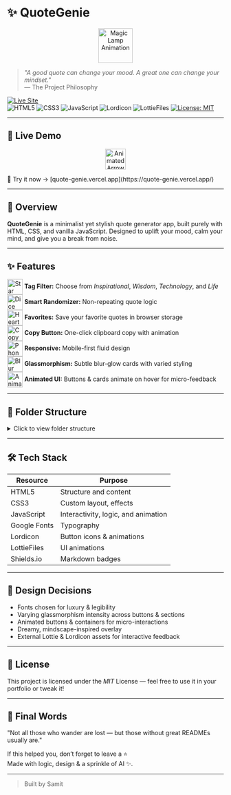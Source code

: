 # ✨ QuoteGenie <!-- Animated Lottie Heading -->
<p align="center">
  <a href="https://lottiefiles.com/animated-icons">
    <img src="https://lottie.host/59b619b6-4dc2-4e8a-ae16-6b6b54a8c7f8/6d0o0GH9bB.json" alt="Magic Lamp Animation" width="80" />
  </a>
</p>

> *"A good quote can change your mood. A great one can change your mindset."*  
> — The Project Philosophy

[![Live Site](https://img.shields.io/website?down_message=offline&label=Live%20Demo&up_message=online&url=https%3A%2F%2Fyour-live-link.com)](https://quote-genie.vercel.app/)  
![HTML5](https://img.shields.io/badge/HTML-E34F26?style=for-the-badge&logo=html5&logoColor=white)
![CSS3](https://img.shields.io/badge/CSS-1572B6?style=for-the-badge&logo=css3&logoColor=white)
![JavaScript](https://img.shields.io/badge/JavaScript-F7DF1E?style=for-the-badge&logo=javascript&logoColor=black)
![Lordicon](https://img.shields.io/badge/Lordicon-Lottie%20Icons-orange?style=for-the-badge)
![LottieFiles](https://img.shields.io/badge/LottieFiles-Animations-blue?style=for-the-badge)
[![License: MIT](https://img.shields.io/badge/License-MIT-blue.svg?style=for-the-badge)](LICENSE)

---

## 🚀 Live Demo
<p align="center">
  <a href="https://quote-genie.vercel.app/">
    <img src="https://lottie.host/35be9d8f-2e3d-4e18-9e7c-157c4c1e6c1d/6D5d0K0QtQ.json" alt="Animated Arrow" width="48"/>
  </a>
</p>
🎯 Try it now → [quote-genie.vercel.app](https://quote-genie.vercel.app/)

---

## 📌 Overview

**QuoteGenie** is a minimalist yet stylish quote generator app, built purely with HTML, CSS, and vanilla JavaScript. Designed to uplift your mood, calm your mind, and give you a break from noise.

---

## ✨ Features

<div align="left">
  <img src="https://lottie.host/7f8c7a49-5e3e-4bc1-aedc-bb4a8e8e4a23/Ov5iFUDUoD.json" width="36" alt="Star Animation" style="vertical-align:middle;"/>
  <strong>Tag Filter:</strong> Choose from <em>Inspirational</em>, <em>Wisdom</em>, <em>Technology</em>, and <em>Life</em> <br>
  <img src="https://lottie.host/6af8b8b6-7c5a-4b12-9cfc-b6f3e3e6e1d2/BWzNw6wLwJ.json" width="36" alt="Dice Animation" style="vertical-align:middle;"/>
  <strong>Smart Randomizer:</strong> Non-repeating quote logic <br>
  <img src="https://lottie.host/2e387c6e-73e6-44e4-bae5-7f3ba0ec1e5f/DMgA5QwJqC.json" width="36" alt="Heart Animation" style="vertical-align:middle;"/>
  <strong>Favorites:</strong> Save your favorite quotes in browser storage <br>
  <img src="https://lottie.host/6e1b8ebb-9d21-4b5a-97e6-45f5e5b8e7c2/kXyZvCxwRr.json" width="36" alt="Copy Animation" style="vertical-align:middle;"/>
  <strong>Copy Button:</strong> One-click clipboard copy with animation <br>
  <img src="https://lottie.host/ea87e328-7e25-43b2-8d64-cd3127f2ba3c/0VvZg5M9rV.json" width="36" alt="Phone Animation" style="vertical-align:middle;"/>
  <strong>Responsive:</strong> Mobile-first fluid design <br>
  <img src="https://lottie.host/7e1f8c7b-2d5c-4e5c-9e8e-4b2c6e2e1d2d/3nVg7QvM8N.json" width="36" alt="Blur Glow Animation" style="vertical-align:middle;"/>
  <strong>Glassmorphism:</strong> Subtle blur-glow cards with varied styling <br>
  <img src="https://lottie.host/3e1f7e8a-2d5b-4e3b-9e2b-7e5f8e5e1d2b/5qYg5QxM2N.json" width="36" alt="Animation" style="vertical-align:middle;"/>
  <strong>Animated UI:</strong> Buttons & cards animate on hover for micro-feedback <br>
</div>

---

## 📂 Folder Structure

<details>
<summary>Click to view folder structure</summary>

```
┣ 📜bg2.jpg
┣ 📜index.html
┣ 📜README.md
┣ 📜script.js
┣ 📜style.css
```
</details>

---

## 🛠 Tech Stack

| Resource            | Purpose                        |
|---------------------|--------------------------------|
| HTML5               | Structure and content          |
| CSS3                | Custom layout, effects         |
| JavaScript          | Interactivity, logic, and animation|
| Google Fonts        | Typography                     |
| Lordicon            | Button icons & animations      | 
| LottieFiles         | UI animations                  |
| Shields.io          | Markdown badges                |

---

## 🎨 Design Decisions

- Fonts chosen for luxury & legibility
- Varying glassmorphism intensity across buttons & sections
- Animated buttons & containers for micro-interactions
- Dreamy, mindscape-inspired overlay
- External Lottie & Lordicon assets for interactive feedback

---

## 📄 License
This project is licensed under the *MIT* License — feel free to use it in your portfolio or tweak it!

---

## 💭 Final Words

"Not all those who wander are lost — but those without great READMEs usually are."

If this helped you, don’t forget to leave a ⭐  
Made with logic, design & a sprinkle of AI ✨.

---

> Built by Samit
